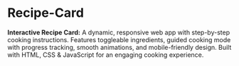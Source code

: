 # Recipe-Card
**Interactive Recipe Card:** A dynamic, responsive web app with step-by-step cooking instructions. Features toggleable ingredients, guided cooking mode with progress tracking, smooth animations, and mobile-friendly design. Built with HTML, CSS &amp; JavaScript for an engaging cooking experience.
